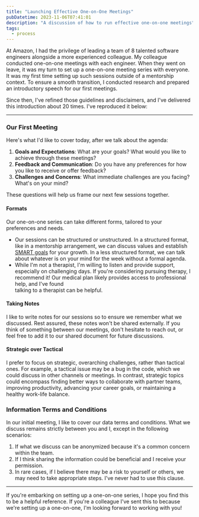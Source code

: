 ```yaml
---
title: "Launching Effective One-on-One Meetings"
pubDatetime: 2023-11-06T07:41:01
description: "A discussion of how to run effective one-on-one meetings"
tags:
  - process
---
```


At Amazon, I had the privilege of leading a team of 8 talented software engineers
alongside a more experienced colleague. My colleague conducted one-on-one
meetings with each engineer. When they went on leave, it was my turn to
set up a one-on-one meeting series with everyone. It was my first time setting up
such sessions outside of a mentorship context. To ensure a smooth transition,
I conducted research and prepared an introductory speech for our first meetings.

Since then, I've refined those guidelines and disclaimers, and I've delivered
this introduction about 20 times. I've reproduced it below:

---

### Our First Meeting

Here's what I'd like to cover today, after we talk about the agenda:

1. **Goals and Expectations**: What are your goals? What would you like to achieve
   through these meetings?
2. **Feedback and Communication**: Do you have any preferences for how you like
   to receive or offer feedback?
3. **Challenges and Concerns**: What immediate challenges are you facing?
   What's on your mind?

These questions will help us frame our next few sessions together.

#### Formats

Our one-on-one series can take different forms, tailored to your preferences and
needs.

- Our sessions can be structured or unstructured. In a structured format, like
  in a mentorship arrangement, we can discuss values and establish
  [SMART goals](https://www.atlassian.com/blog/productivity/how-to-write-smart-goals)
  for your growth. In a less structured format, we can talk about whatever is on your
  mind for the week without a formal agenda.
- While I'm not a therapist, I'm willing to listen and provide support, especially
  on challenging days. If you're considering pursuing therapy, I recommend it!
  Our medical plan likely provides access to professional help, and I've found  
  talking to a therapist can be helpful.

#### Taking Notes

I like to write notes for our sessions so to ensure we remember what we discussed.
Rest assured, these notes won't be shared externally.
If you think of something between our meetings, don't hesitate to reach out,
or feel free to add it to our shared document for future discussions.

#### Strategic over Tactical

I prefer to focus on strategic, overarching challenges, rather than tactical ones.
For example, a tactical issue may be a bug in the code, which we could discuss
in other channels or meetings. In contrast, strategic topics could encompass
finding better ways to collaborate with partner teams, improving productivity,
advancing your career goals, or maintaining a healthy work-life balance.

### Information Terms and Conditions

In our initial meeting, I like to cover our data terms and conditions.
What we discuss remains strictly between you and I, except in the following scenarios:

1. If what we discuss can be anonymized because it's a common concern within the team.
2. If I think sharing the information could be beneficial and I receive your permission.
3. In rare cases, if I believe there may be a risk to yourself or others, we may need to take
   appropriate steps. I've never had to use this clause.

---

If you're embarking on setting up a one-on-one series, I hope you find this to be a helpful
reference. If you're a colleague I've sent this to because we're setting up a one-on-one,
I'm looking forward to working with you!
